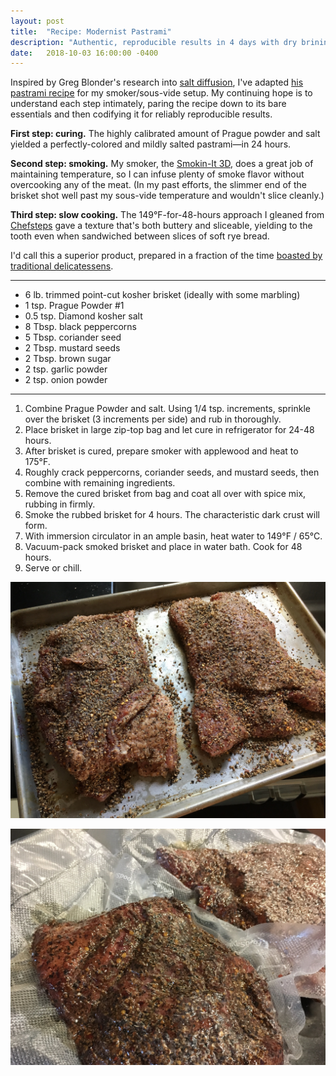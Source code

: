 ```yaml
---
layout: post
title:  "Recipe: Modernist Pastrami"
description: "Authentic, reproducible results in 4 days with dry brining plus sous vide"
date:   2018-10-03 16:00:00 -0400
---
```


Inspired by Greg Blonder's research into [salt diffusion](https://genuineideas.com/ArticlesIndex/diffusion.html), I've adapted [his
pastrami recipe](https://genuineideas.com/ArticlesIndex/pastrami.html) for my smoker/sous-vide setup. My continuing hope is to understand
each step intimately, paring the recipe down to its bare essentials and then
codifying it for reliably reproducible results.

**First step: curing.** The highly calibrated amount of Prague powder and salt
yielded a perfectly-colored and mildly salted pastrami&mdash;in 24 hours.

**Second step: smoking.** My smoker, the [Smokin-It 3D](https://www.smokin-it.com/Smoker-p/smkmdl3d-gen2.htm), does a great job of maintaining temperature,
so I can infuse plenty of smoke flavor without overcooking any of the meat. (In
my past efforts, the slimmer end of the brisket shot well past my sous-vide
temperature and wouldn't slice cleanly.)

**Third step: slow cooking.** The 149°F-for-48-hours approach I gleaned from [Chefsteps](https://www.chefsteps.com/activities/sous-vide-pastrami)
gave a texture that's both buttery and sliceable, yielding to the tooth even when
sandwiched between slices of soft rye bread.

I'd call this a superior product, prepared in a fraction of the time [boasted
by traditional delicatessens](https://www.amazon.com/Save-Deli-Perfect-Pastrami-Delicatessen/dp/0547386443).

---

* 6 lb. trimmed point-cut kosher brisket (ideally with some marbling)
* 1 tsp. Prague Powder #1
* 0.5 tsp. Diamond kosher salt
* 8 Tbsp. black peppercorns
* 5 Tbsp. coriander seed
* 2 Tbsp. mustard seeds
* 2 Tbsp. brown sugar
* 2 tsp. garlic powder
* 2 tsp. onion powder

---

1. Combine Prague Powder and salt. Using 1/4 tsp. increments, sprinkle over the brisket (3 increments per side) and rub in thoroughly.
2. Place brisket in large zip-top bag and let cure in refrigerator for 24-48 hours.
3. After brisket is cured, prepare smoker with applewood and heat to 175°F.
4. Roughly crack peppercorns, coriander seeds, and mustard seeds, then combine with remaining ingredients.
5. Remove the cured brisket from bag and coat all over with spice mix, rubbing in firmly.
6. Smoke the rubbed brisket for 4 hours. The characteristic dark crust will form.
7. With immersion circulator in an ample basin, heat water to 149°F / 65°C.
8. Vacuum-pack smoked brisket and place in water bath. Cook for 48 hours.
9. Serve or chill.

![Pastramis spiced and ready to smoke](/assets/images/pastrami_spiced.jpg)

![Pastramis smoked and ready to sous vide](/assets/images/pastrami_packed.jpg)